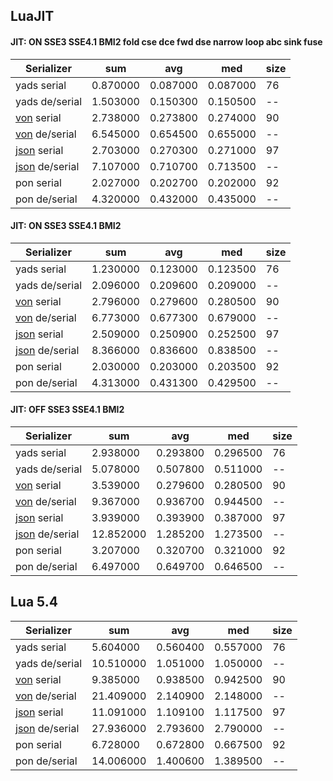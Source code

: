 ## LuaJIT
#### JIT: ON SSE3 SSE4.1 BMI2 fold cse dce fwd dse narrow loop abc sink fuse
| Serializer                                        | sum      | avg      | med      | size
| ------------------------------------------------- | -------- | -------- | -------- | --
| yads serial                                       | 0.870000 | 0.087000 | 0.087000 | 76
| yads de/serial                                    | 1.503000 | 0.150300 | 0.150500 | --
| [von](https://github.com/vercas/vON) serial       | 2.738000 | 0.273800 | 0.274000 | 90
| [von](https://github.com/vercas/vON) de/serial    | 6.545000 | 0.654500 | 0.655000 | --
| [json](https://github.com/rxi/json.lua) serial    | 2.703000 | 0.270300 | 0.271000 | 97
| [json](https://github.com/rxi/json.lua) de/serial | 7.107000 | 0.710700 | 0.713500 | --
| pon serial                                        | 2.027000 | 0.202700 | 0.202000 | 92
| pon de/serial                                     | 4.320000 | 0.432000 | 0.435000 | --

#### JIT: ON SSE3 SSE4.1 BMI2
| Serializer                                        | sum      | avg      | med      | size
| ------------------------------------------------- | -------- | -------- | -------- | --
| yads serial                                       | 1.230000 | 0.123000 | 0.123500 | 76
| yads de/serial                                    | 2.096000 | 0.209600 | 0.209000 | --
| [von](https://github.com/vercas/vON) serial       | 2.796000 | 0.279600 | 0.280500 | 90
| [von](https://github.com/vercas/vON) de/serial    | 6.773000 | 0.677300 | 0.679000 | --
| [json](https://github.com/rxi/json.lua) serial    | 2.509000 | 0.250900 | 0.252500 | 97
| [json](https://github.com/rxi/json.lua) de/serial | 8.366000 | 0.836600 | 0.838500 | --
| pon serial                                        | 2.030000 | 0.203000 | 0.203500 | 92
| pon de/serial                                     | 4.313000 | 0.431300 | 0.429500 | --

#### JIT: OFF SSE3 SSE4.1 BMI2
| Serializer                                        | sum       | avg      | med      | size
| ------------------------------------------------- | --------- | -------- | -------- | --
| yads serial                                       | 2.938000  | 0.293800 | 0.296500 | 76
| yads de/serial                                    | 5.078000  | 0.507800 | 0.511000 | --
| [von](https://github.com/vercas/vON) serial       | 3.539000  | 0.279600 | 0.280500 | 90
| [von](https://github.com/vercas/vON) de/serial    | 9.367000  | 0.936700 | 0.944500 | --
| [json](https://github.com/rxi/json.lua) serial    | 3.939000  | 0.393900 | 0.387000 | 97
| [json](https://github.com/rxi/json.lua) de/serial | 12.852000 | 1.285200 | 1.273500 | --
| pon serial                                        | 3.207000  | 0.320700 | 0.321000 | 92
| pon de/serial                                     | 6.497000  | 0.649700 | 0.646500 | --

## Lua 5.4
| Serializer                                        | sum       | avg      | med      | size
| ------------------------------------------------- | --------- | -------- | -------- | --
| yads serial                                       | 5.604000  | 0.560400 | 0.557000 | 76
| yads de/serial                                    | 10.510000 | 1.051000 | 1.050000 | --
| [von](https://github.com/vercas/vON) serial       | 9.385000  | 0.938500 | 0.942500 | 90
| [von](https://github.com/vercas/vON) de/serial    | 21.409000 | 2.140900 | 2.148000 | --
| [json](https://github.com/rxi/json.lua) serial    | 11.091000 | 1.109100 | 1.117500 | 97
| [json](https://github.com/rxi/json.lua) de/serial | 27.936000 | 2.793600 | 2.790000 | --
| pon serial                                        | 6.728000  | 0.672800 | 0.667500 | 92
| pon de/serial                                     | 14.006000 | 1.400600 | 1.389500 | --